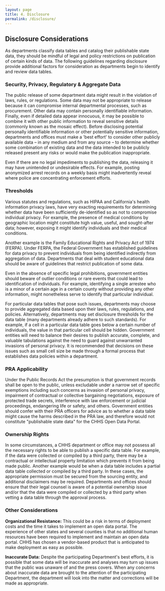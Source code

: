 ```yaml
---
layout: page
title: 4. Disclosure
permalink: /disclosure/
---
```


## Disclosure Considerations

As departments classify data tables and catalog their publishable state data, they should be mindful of legal and policy restrictions on publication of certain kinds of data. The following guidelines regarding disclosure provide additional factors for consideration as departments begin to identify and review data tables.

### Security, Privacy, Regulatory & Aggregate Data

The public release of some department data might result in the violation of laws, rules, or regulations. Some data may not be appropriate to release because it can compromise internal departmental processes, such as procurement. Other data may contain personally identifiable information. Finally, even if detailed data appear innocuous, it may be possible to combine it with other public information to reveal sensitive details (commonly known as the mosaic effect). Before disclosing potential personally identifiable information or other potentially sensitive information, departments and offices must make a 'best effort' to consider other publicly available data – in any medium and from any source – to determine whether some combination of existing data and the data intended to be publicly released present any risks or would make the publication inappropriate.

Even if there are no legal impediments to publishing the data, releasing it may have unintended or undesirable effects. For example, posting anonymized arrest records on a weekly basis might inadvertently reveal where police are concentrating enforcement efforts.

### Thresholds

Various statutes and regulations, such as HIPAA and California's health information privacy laws, have very exacting requirements for determining whether data have been sufficiently de-identified so as not to compromise individual privacy. For example, the presence of medical conditions by geographic location might constitute high value, useful, and sought-after data; however, exposing it might identify individuals and their medical conditions.

Another example is the Family Educational Rights and Privacy Act of 1974 (FERPA). Under FERPA, the Federal Government has established guidelines for data privacy to prevent individuals from being identified indirectly from aggregation of data. Departments that deal with student educational data should be aware of guidelines that restrict publication of some data.

Even in the absence of specific legal prohibitions, government entities should beware of outlier conditions or rare events that could lead to identification of individuals. For example, identifying a single arrestee who is a minor of a certain age in a certain county without providing any other information, might nonetheless serve to identify that particular individual.

For particular data tables that pose such issues, departments may choose to provide aggregated data based upon their laws, rules, regulations, and policies. Alternatively, departments may set disclosure thresholds for the data table (many departments already adhere to such standards). For example, if a cell in a particular data table goes below a certain number of individuals, the value in that particular cell should be hidden. Government entities will need to balance their desires to publish accurate, complete, and valuable tabulations against the need to guard against unwarranted invasions of personal privacy. It is recommended that decisions on these issues such as small cell size be made through a formal process that establishes data policies within a department.

### PRA Applicability

Under the Public Records Act the presumption is that government records shall be open to the public, unless excludable under a narrow set of specific exemptions including such concerns as invasion of personal privacy, impairment of contractual or collective bargaining negotiations, exposure of protected trade secrets, interference with law enforcement or judicial proceedings, endangering life or safety, and others. Government entities should confer with their PRA officers for advice as to whether a data table might cause the harms described in the PRA law, and therefore would not constitute "publishable state data" for the CHHS Open Data Portal.

### Ownership Rights

In some circumstances, a CHHS department or office may not possess all the necessary rights to be able to publish a specific data table. For example, if the data were collected or compiled by a third party, there may be a contractual or intellectual property limitation which prevents it from being made public. Another example would be when a data table includes a partial data table collected or compiled by a third party. In these cases, the appropriate permission must be secured from the sourcing entity, and additional disclaimers may be required. Departments and offices should ensure that their legal counsel is aware of a potential ownership issue and/or that the data were compiled or collected by a third party when vetting a data table through the approval process.

### Other Considerations

**Organizational Resistance:** This could be a risk in terms of deployment costs and the time it takes to implement an open data portal. The experience of other states and several counties is that no additional human resources have been required to implement and maintain an open data portal. CHHS has chosen a vendor-based product that is anticipated to make deployment as easy as possible.

**Inaccurate Data:** Despite the participating Department's best efforts, it is possible that some data will be inaccurate and analyses may turn up issues that the public was unaware of and the press covers. When any concerns about inaccurate data are brought to the attention of the participating Department, the department will look into the matter and corrections will be made as appropriate.
